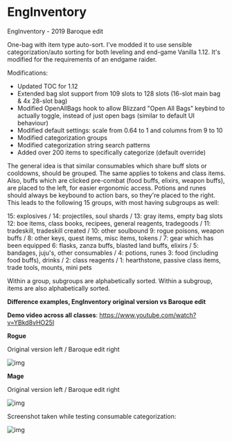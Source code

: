 # EngInventory
EngInventory - 2019 Baroque edit

One-bag with item type auto-sort. I've modded it to use sensible categorization/auto sorting for both leveling and end-game Vanilla 1.12. It's modified for the requirements of an endgame raider.

Modifications:

- Updated TOC for 1.12
- Extended bag slot support from 109 slots to 128 slots (16-slot main bag & 4x 28-slot bag)
- Modified OpenAllBags hook to allow Blizzard "Open All Bags" keybind to actually toggle,
  instead of just open bags (similar to default UI behaviour)
- Modified default settings: scale from 0.64 to 1 and columns from 9 to 10
- Modified categorization groups
- Modified categorization string search patterns
- Added over 200 items to specifically categorize (default override)

The general idea is that similar consumables which share buff slots or cooldowns, should be grouped. The same applies to tokens and class items. Also, buffs which are clicked pre-combat (food buffs, elixirs, weapon buffs), are placed to the left, for easier ergonomic access. Potions and runes should always be keybound to action bars, so they're placed to the right. This leads to the following 15 groups, with most having subgroups as well:

15: explosives / 14: projectiles, soul shards / 13: gray items, empty bag slots
12: boe items, class books, recipees, general reagents, tradegoods / 11: tradeskill, tradeskill created / 10: other soulbound
9: rogue poisons, weapon buffs / 8: other keys, quest items, misc items, tokens / 7: gear which has been equipped
6: flasks, zanza buffs, blasted land buffs, elixirs / 5: bandages, juju's, other consumables / 4: potions, runes
3: food (including food buffs), drinks / 2: class reagents / 1: hearthstone, passive class items, trade tools, mounts, mini pets

Within a group, subgroups are alphabetically sorted.
Within a subgroup, items are also alphabetically sorted.

**Difference examples, EngInventory original version vs Baroque edit**

**Demo video across all classes**: https://www.youtube.com/watch?v=YBkd8vHO25I

**Rogue**

Original version left / Baroque edit right

![img](https://imgur.com/jCUSbgF.png)

**Mage**

Original version left / Baroque edit right

![img](https://imgur.com/lf0tfw9.png)

Screenshot taken while testing consumable categorization:

![img](https://imgur.com/LsXfAPa.png)
